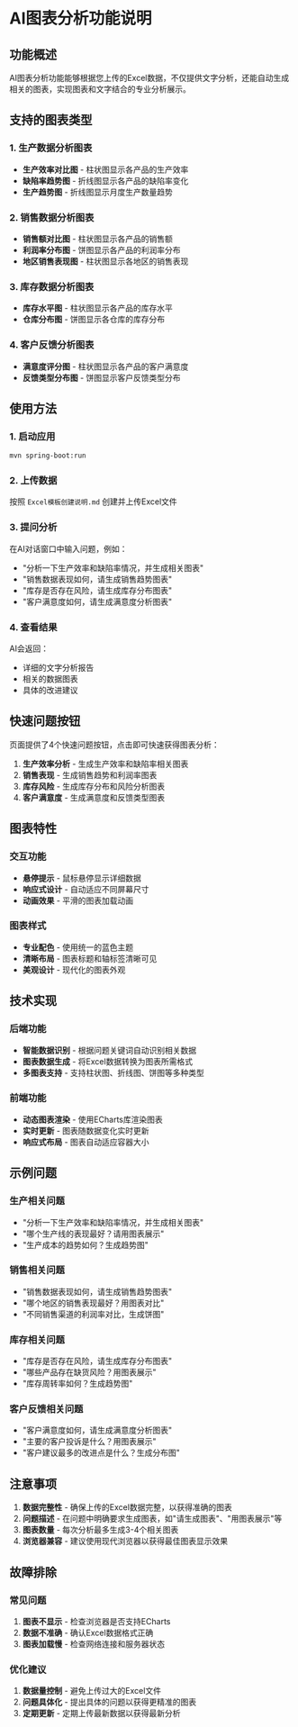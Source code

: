 # AI图表分析功能说明

## 功能概述

AI图表分析功能能够根据您上传的Excel数据，不仅提供文字分析，还能自动生成相关的图表，实现图表和文字结合的专业分析展示。

## 支持的图表类型

### 1. 生产数据分析图表
- **生产效率对比图** - 柱状图显示各产品的生产效率
- **缺陷率趋势图** - 折线图显示各产品的缺陷率变化
- **生产趋势图** - 折线图显示月度生产数量趋势

### 2. 销售数据分析图表
- **销售额对比图** - 柱状图显示各产品的销售额
- **利润率分布图** - 饼图显示各产品的利润率分布
- **地区销售表现图** - 柱状图显示各地区的销售表现

### 3. 库存数据分析图表
- **库存水平图** - 柱状图显示各产品的库存水平
- **仓库分布图** - 饼图显示各仓库的库存分布

### 4. 客户反馈分析图表
- **满意度评分图** - 柱状图显示各产品的客户满意度
- **反馈类型分布图** - 饼图显示客户反馈类型分布

## 使用方法

### 1. 启动应用
```bash
mvn spring-boot:run
```

### 2. 上传数据
按照 `Excel模板创建说明.md` 创建并上传Excel文件

### 3. 提问分析
在AI对话窗口中输入问题，例如：
- "分析一下生产效率和缺陷率情况，并生成相关图表"
- "销售数据表现如何，请生成销售趋势图表"
- "库存是否存在风险，请生成库存分布图表"
- "客户满意度如何，请生成满意度分析图表"

### 4. 查看结果
AI会返回：
- 详细的文字分析报告
- 相关的数据图表
- 具体的改进建议

## 快速问题按钮

页面提供了4个快速问题按钮，点击即可快速获得图表分析：

1. **生产效率分析** - 生成生产效率和缺陷率相关图表
2. **销售表现** - 生成销售趋势和利润率图表
3. **库存风险** - 生成库存分布和风险分析图表
4. **客户满意度** - 生成满意度和反馈类型图表

## 图表特性

### 交互功能
- **悬停提示** - 鼠标悬停显示详细数据
- **响应式设计** - 自动适应不同屏幕尺寸
- **动画效果** - 平滑的图表加载动画

### 图表样式
- **专业配色** - 使用统一的蓝色主题
- **清晰布局** - 图表标题和轴标签清晰可见
- **美观设计** - 现代化的图表外观

## 技术实现

### 后端功能
- **智能数据识别** - 根据问题关键词自动识别相关数据
- **图表数据生成** - 将Excel数据转换为图表所需格式
- **多图表支持** - 支持柱状图、折线图、饼图等多种类型

### 前端功能
- **动态图表渲染** - 使用ECharts库渲染图表
- **实时更新** - 图表随数据变化实时更新
- **响应式布局** - 图表自动适应容器大小

## 示例问题

### 生产相关问题
- "分析一下生产效率和缺陷率情况，并生成相关图表"
- "哪个生产线的表现最好？请用图表展示"
- "生产成本的趋势如何？生成趋势图"

### 销售相关问题
- "销售数据表现如何，请生成销售趋势图表"
- "哪个地区的销售表现最好？用图表对比"
- "不同销售渠道的利润率对比，生成饼图"

### 库存相关问题
- "库存是否存在风险，请生成库存分布图表"
- "哪些产品存在缺货风险？用图表展示"
- "库存周转率如何？生成趋势图"

### 客户反馈相关问题
- "客户满意度如何，请生成满意度分析图表"
- "主要的客户投诉是什么？用图表展示"
- "客户建议最多的改进点是什么？生成分布图"

## 注意事项

1. **数据完整性** - 确保上传的Excel数据完整，以获得准确的图表
2. **问题描述** - 在问题中明确要求生成图表，如"请生成图表"、"用图表展示"等
3. **图表数量** - 每次分析最多生成3-4个相关图表
4. **浏览器兼容** - 建议使用现代浏览器以获得最佳图表显示效果

## 故障排除

### 常见问题
1. **图表不显示** - 检查浏览器是否支持ECharts
2. **数据不准确** - 确认Excel数据格式正确
3. **图表加载慢** - 检查网络连接和服务器状态

### 优化建议
1. **数据量控制** - 避免上传过大的Excel文件
2. **问题具体化** - 提出具体的问题以获得更精准的图表
3. **定期更新** - 定期上传最新数据以获得最新分析 